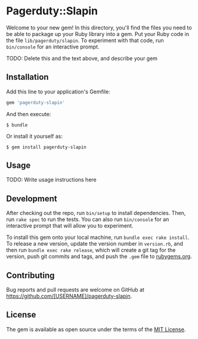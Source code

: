 # Pagerduty::Slapin

Welcome to your new gem! In this directory, you'll find the files you need to be able to package up your Ruby library into a gem. Put your Ruby code in the file `lib/pagerduty/slapin`. To experiment with that code, run `bin/console` for an interactive prompt.

TODO: Delete this and the text above, and describe your gem

## Installation

Add this line to your application's Gemfile:

```ruby
gem 'pagerduty-slapin'
```

And then execute:

    $ bundle

Or install it yourself as:

    $ gem install pagerduty-slapin

## Usage

TODO: Write usage instructions here

## Development

After checking out the repo, run `bin/setup` to install dependencies. Then, run `rake spec` to run the tests. You can also run `bin/console` for an interactive prompt that will allow you to experiment.

To install this gem onto your local machine, run `bundle exec rake install`. To release a new version, update the version number in `version.rb`, and then run `bundle exec rake release`, which will create a git tag for the version, push git commits and tags, and push the `.gem` file to [rubygems.org](https://rubygems.org).

## Contributing

Bug reports and pull requests are welcome on GitHub at https://github.com/[USERNAME]/pagerduty-slapin.


## License

The gem is available as open source under the terms of the [MIT License](http://opensource.org/licenses/MIT).

